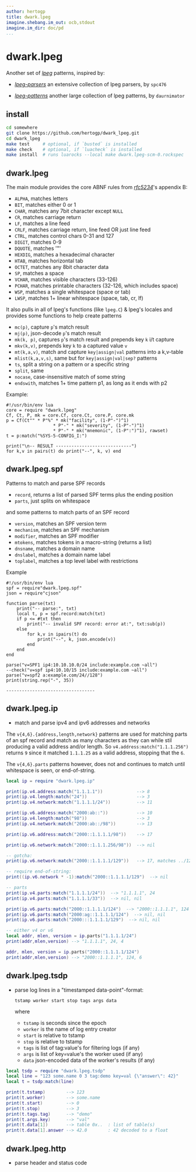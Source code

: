 ```yaml
---
author: hertogp
title: dwark.lpeg
imagine.shebang.im_out: ocb,stdout
imagine.im_dir: doc/pd
...
```


# dwark.lpeg

Another set of [*lpeg*](http://www.inf.puc-rio.br/~roberto/lpeg/) patterns,
inspired by:

- [*lpeg-parsers*](https://github.com/spc476/LPeg-Parsers)
  an extensive collection of lpeg parsers, by `spc476`

- [*lpeg-patterns*](https://github.com/daurnimator/lpeg_patterns)
  another large collection of lpeg patterns, by `daurnimator`

## install

```bash
cd somewhere
git clone https://github.com/hertogp/dwark_lpeg.git
cd dwark_lpeg
make test     # optional, if `busted` is installed
make check    # optional, if `luacheck` is installed
make install  # runs luarocks --local make dwark.lpeg-scm-0.rockspec
```


## dwark.lpeg

The main module provides the core ABNF rules from
[*rfc5234*](http://www.rfc-editor.org/rfc/rfc5234.html#appendix-B)'s appendix
B:

- `ALPHA`, matches letters
- `BIT`, matches either 0 or 1
- `CHAR`, matches any 7bit character except `NULL`
- `CR`, matches carriage return
- `LF`, matches a line feed
- `CRLF`, matches carriage return, line feed OR just line feed
- `CTRL`, matches control chars 0-31 and 127
- `DIGIT`, matches 0-9
- `DQUOTE`, matches '"'
- `HEXDIG`, matches a hexadecimal character
- `HTAB`, matches horizontal tab
- `OCTET`, matches any 8bit character data
- `SP`, matches a space
- `VCHAR`, matches visible characters (33-126)
- `PCHAR`, matches printable characters (32-126, which includes space)
- `WSP`, matches a single whitespace (space or tab)
- `LWSP`, matches 1+ linear whitespace (space, tab, cr, lf)

It also pulls in all of lpeg's functions (like `lpeg.C`) & lpeg's locales and
provides some functions to help create patterns

- `mc(p)`, capture `p`'s match result
- `mj(p)`, json-decode `p`'s match result
- `mk(k, p)`, captures `p`'s match result and prepends key `k` i/t capture
- `mkv(k,v)`, prepends key `k` to a captured value `v`
- `mt(k,a,v)`, match and capture `key|assign|val` patterns into a k,v-table
- `mlist(k,a,v,s)`, same but for `key|assign|val|sep?` patterns
- `ts`, split a string on a pattern or a specific string
- `split`, same
- `nocase`, case-insensitive match of some string
- `endswith`, matches 1+ time pattern p1, as long as it ends with p2

Example:

```{.shebang .lua}
#!/usr/bin/env lua
core = require "dwark.lpeg"
Cf, Ct, P, mk = core.Cf, core.Ct, core.P, core.mk
p = Cf(Ct"" * P"%" * mk("facility", (1-P"-")^1)
                  * P"-" * mk("severity", (1-P"-")^1)
                  * P"-" * mk("mnemonic", (1-P":")^1), rawset)
t = p:match("%SYS-5-CONFIG_I:")

print("\n-- RESULT -----------------------------")
for k,v in pairs(t) do print("--", k, v) end
```

## dwark.lpeg.spf

Patterns to match and parse SPF records

- `record`, returns a list of parsed SPF terms plus the ending position
- `parts`, just splits on whitespace

and some patterns to match parts of an SPF record

- `version`, matches an SPF version term
- `mechanism`, matches an SPF mechanism
- `modifier`, matches an SPF modifier
- `mtokens`, matches tokens in a macro-string (returns a list)
- `dnsname`, matches a domain name
- `dnslabel`, matches a domain name label
- `toplabel`, matches a top level label with restrictions

Example

```{.shebang .lua im_log=4 im_out=ocb,stdout,stderr}
#!/usr/bin/env lua
spf = require"dwark.lpeg.spf"
json = require"cjson"

function parse(txt)
    print("-- parse:", txt)
    local t, p = spf.record:match(txt)
    if p <= #txt then
        print("-- invalid SPF record: error at:", txt:sub(p))
    else
        for k,v in ipairs(t) do
            print("--", k, json.encode(v))
        end
    end
end

parse("v=SPF1 ip4:10.10.10.0/24 include:example.com ~all")
--check("v=spf ip4:10.10/15 include:example.com ~all")
parse("v=spf2 a:example.com/24//128")
print(string.rep("-", 35))

----------------------------------
```

## dwark.lpeg.ip

- match and parse ipv4 and ipv6 addresses and networks

The `v{4,6}.{address,length,network}` patterns are used for matching parts of
an spf record and match as many characters as they can while stil producing a
valid address and/or length.  So `v4.address:match("1.1.1.256")` returns `9`
since it matched `1.1.1.25` as a valid address, stopping that the `6`.

The `v{4,6}.parts` patterns however, does not and continues to match until
whitespace is seen, or end-of-string.


```lua
local ip = require "dwark.lpeg.ip"

print(ip.v4.address:match("1.1.1.1"))             --> 8
print(ip.v4.length:match("24"))                   --> 3
print(ip.v4.network:match("1.1.1.1/24"))          --> 11

print(ip.v6.address:match("2000:ab::"))           --> 10
print(ip.v4.length:match("98"))                   --> 3
print(ip.v4.network:match("2000:ab::/98"))        --> 13

print(ip.v6.address:match("2000::1.1.1.1/98"))    --> 17

print(ip.v6.network:match("2000::1.1.1.256/98"))  --> nil

-- gotcha:
print(ip.v6.network:match("2000::1.1.1.1/129"))   --> 17, matches ../12

-- require end-of-string:
print((ip.v6.network * -1):match("2000::1.1.1.1/129")  --> nil

-- parts
print(ip.v4.parts:match("1.1.1.1/24"))  --> "1.1.1.1", 24
print(ip.v4.parts:match("1.1.1.1/33"))  --> nil, nil

print(ip.v6.parts:match("2000::1.1.1.1/124")  --> "2000::1.1.1.1", 124
print(ip.v6.parts:match("2000:ag::1.1.1.1/124")  --> nil, nil
print(ip.v6.parts:match("2000:::1.1.1.1/129")  --> nil, nil

-- either v4 or v6
local addr, mlen, version = ip.parts("1.1.1.1/24")
print(addr,mlen,version) --> "1.1.1.1", 24, 4

addr, mlen, version = ip.parts("2000::1.1.1.1/124")
print(addr,mlen,version) --> "2000::1.1.1.1", 124, 6
```


## dwark.lpeg.tsdp

- parse log lines in a "timestamped data-point"-format:

    `tstamp worker start stop tags args data`

    where
     - `tstamp` is seconds since the epoch
     - `worker` is the name of log entry creator
     - `start`  is relative to tstamp
     - `stop`   is relative to tstamp
     - `tags`   is list of tag:value's for filtering logs (if any)
     - `args`   is list of key=value's the worker used (if any)
     - `data`   json-encoded data of the worker's results (if any)

```lua
local tsdp = require "dwark.lpeg.tsdp"
local line = "123 some.name 0 3 tag:demo key=val {\"answer\": 42}"
local t = tsdp:match(line)

print(t.tstamp)        --> 123
print(t.worker)        --> some.name
print(t.start)         --> 0
print(t.stop)          --> 3
print(t.tags.tag)      --> "demo"
print(t.args.key)      --> "val"
print(t.data[1])       --> table 0x..  : list of table(s)
print(t.data[1].answer --> 42.0        : 42 decoded to a float
```


## dwark.lpeg.http

- parse header and status code



